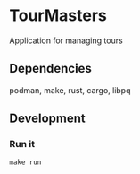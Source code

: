 # TourMasters
Application for managing tours

## Dependencies

podman, make, rust, cargo, libpq

## Development

### Run it

```
make run
```


